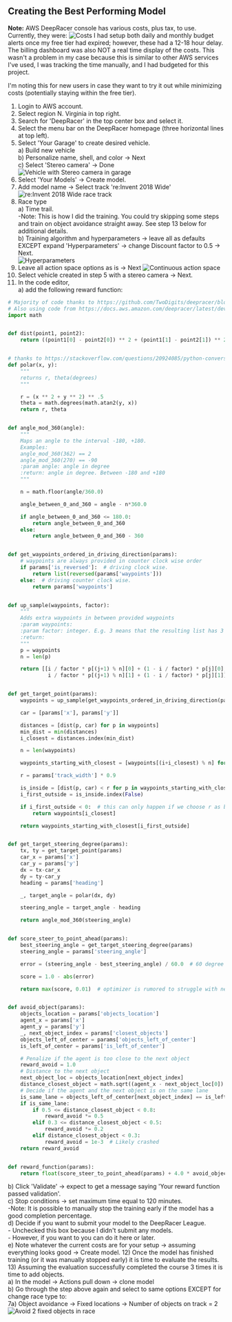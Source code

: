 ## Creating the Best Performing Model

**Note:** AWS DeepRacer console has various costs, plus tax, to use. Currently, they were: 
![Costs](./images/AWS_DeepRacer_costs.png)
I had setup both daily and monthly budget alerts once my free tier had expired; however, these had a 12-18 hour delay.
The billing dashboard was also NOT a real time display of the costs.
This wasn't a problem in my case because this is similar to other AWS services I've used, I was tracking the time manually, and I had budgeted for this project.

I'm noting this for new users in case they want to try it out while minimizing costs (potentially staying within the free tier).

1) Login to AWS account.  
2) Select region N. Virginia in top right.  
3) Search for 'DeepRacer' in the top center box and select it.  
4) Select the menu bar on the DeepRacer homepage (three horizontal lines at top left).  
5) Select 'Your Garage' to create desired vehicle.  
a) Build new vehicle  
b) Personalize name, shell, and color -> Next  
c) Select 'Stereo camera' -> Done  
![Vehicle with Stereo camera in garage](./images/Vehicle_in_garage.png)  
5) Select 'Your Models' -> Create model.  
6) Add model name -> Select track 're:Invent 2018 Wide'  
![re:Invent 2018 Wide race track](./images/Race_track.png)
7) Race type  
a) Time trail.  
    -Note: This is how I did the training. You could try skipping some steps and train on object avoidance straight away. See step 13 below for additional details.  
b) Training algorithm and hyperparameters -> leave all as defaults EXCEPT expand 'Hyperparameters' -> change Discount factor to 0.5 -> Next.  
![Hyperparameters](./images/Hyperparameters.png)
8) Leave all action space options as is -> Next
![Continuous action space](./images/Action_spaces.png)
9) Select vehicle created in step 5 with a stereo camera -> Next.
10) In the code editor,  
a) add the following reward function:
    
```python
# Majority of code thanks to https://github.com/TwoDigits/deepracer/blob/master/reward_function.py
# Also using code from https://docs.aws.amazon.com/deepracer/latest/developerguide/deepracer-reward-function-examples.html#deepracer-reward-function-example-3
import math


def dist(point1, point2):
    return ((point1[0] - point2[0]) ** 2 + (point1[1] - point2[1]) ** 2) ** 0.5


# thanks to https://stackoverflow.com/questions/20924085/python-conversion-between-coordinates
def polar(x, y):
    """
    returns r, theta(degrees)
    """

    r = (x ** 2 + y ** 2) ** .5
    theta = math.degrees(math.atan2(y, x))
    return r, theta


def angle_mod_360(angle):
    """
    Maps an angle to the interval -180, +180.
    Examples:
    angle_mod_360(362) == 2
    angle_mod_360(270) == -90
    :param angle: angle in degree
    :return: angle in degree. Between -180 and +180
    """

    n = math.floor(angle/360.0)

    angle_between_0_and_360 = angle - n*360.0

    if angle_between_0_and_360 <= 180.0:
        return angle_between_0_and_360
    else:
        return angle_between_0_and_360 - 360


def get_waypoints_ordered_in_driving_direction(params):
    # waypoints are always provided in counter clock wise order
    if params['is_reversed']:  # driving clock wise.
        return list(reversed(params['waypoints']))
    else:  # driving counter clock wise.
        return params['waypoints']


def up_sample(waypoints, factor):
    """
    Adds extra waypoints in between provided waypoints
    :param waypoints:
    :param factor: integer. E.g. 3 means that the resulting list has 3 times as many points.
    :return:
    """
    p = waypoints
    n = len(p)

    return [[i / factor * p[(j+1) % n][0] + (1 - i / factor) * p[j][0],
             i / factor * p[(j+1) % n][1] + (1 - i / factor) * p[j][1]] for j in range(n) for i in range(factor)]


def get_target_point(params):
    waypoints = up_sample(get_waypoints_ordered_in_driving_direction(params), 20)

    car = [params['x'], params['y']]

    distances = [dist(p, car) for p in waypoints]
    min_dist = min(distances)
    i_closest = distances.index(min_dist)

    n = len(waypoints)

    waypoints_starting_with_closest = [waypoints[(i+i_closest) % n] for i in range(n)]

    r = params['track_width'] * 0.9

    is_inside = [dist(p, car) < r for p in waypoints_starting_with_closest]
    i_first_outside = is_inside.index(False)

    if i_first_outside < 0:  # this can only happen if we choose r as big as the entire track
        return waypoints[i_closest]

    return waypoints_starting_with_closest[i_first_outside]


def get_target_steering_degree(params):
    tx, ty = get_target_point(params)
    car_x = params['x']
    car_y = params['y']
    dx = tx-car_x
    dy = ty-car_y
    heading = params['heading']

    _, target_angle = polar(dx, dy)

    steering_angle = target_angle - heading

    return angle_mod_360(steering_angle)


def score_steer_to_point_ahead(params):
    best_steering_angle = get_target_steering_degree(params)
    steering_angle = params['steering_angle']

    error = (steering_angle - best_steering_angle) / 60.0  # 60 degree is already really bad

    score = 1.0 - abs(error)

    return max(score, 0.01)  # optimizer is rumored to struggle with negative numbers and numbers too close to zero


def avoid_object(params):
    objects_location = params['objects_location']
    agent_x = params['x']
    agent_y = params['y']
    _, next_object_index = params['closest_objects']
    objects_left_of_center = params['objects_left_of_center']
    is_left_of_center = params['is_left_of_center']

    # Penalize if the agent is too close to the next object
    reward_avoid = 1.0
    # Distance to the next object
    next_object_loc = objects_location[next_object_index]
    distance_closest_object = math.sqrt((agent_x - next_object_loc[0]) ** 2 + (agent_y - next_object_loc[1]) ** 2)
    # Decide if the agent and the next object is on the same lane
    is_same_lane = objects_left_of_center[next_object_index] == is_left_of_center
    if is_same_lane:
        if 0.5 <= distance_closest_object < 0.8:
            reward_avoid *= 0.5
        elif 0.3 <= distance_closest_object < 0.5:
            reward_avoid *= 0.2
        elif distance_closest_object < 0.3:
            reward_avoid = 1e-3  # Likely crashed
    return reward_avoid


def reward_function(params):
    return float(score_steer_to_point_ahead(params) + 4.0 * avoid_object(params))
```
b) Click 'Validate' -> expect to get a message saying 'Your reward function passed validation'.  
c) Stop conditions -> set maximum time equal to 120 minutes.  
-Note: It is possible to manually stop the training early if the model has a good completion percentage.  
d) Decide if you want to submit your model to the DeepRacer League.  
    - Unchecked this box because I didn't submit any models.  
    - However, if you want to you can do it here or later.  
e) Note whatever the current costs are for your setup -> assuming everything looks good -> Create model.
12) Once the model has finished training (or it was manually stopped early) it is time to evaluate the results.  
13) Assuming the evaluation successfully completed the course 3 times it is time to add objects.  
a) In the model -> Actions pull down -> clone model  
b) Go through the step above again and select to same options EXCEPT for change race type to:  
7a) Object avoidance ->  Fixed locations -> Number of objects on track = 2  
![Avoid 2 fixed objects in race](./images/Race_type.png)